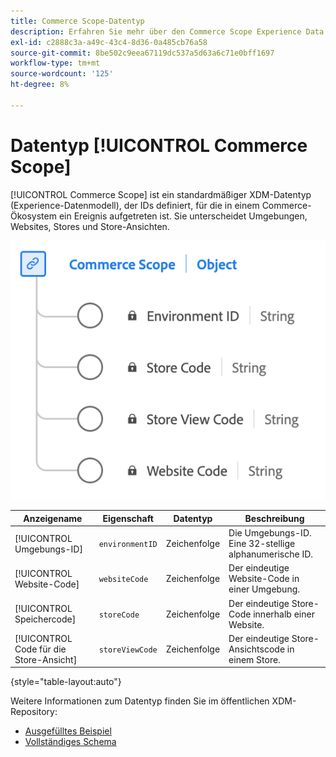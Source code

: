 ```yaml
---
title: Commerce Scope-Datentyp
description: Erfahren Sie mehr über den Commerce Scope Experience Data Model (XDM)-Datentyp.
exl-id: c2888c3a-a49c-43c4-8d36-0a485cb76a58
source-git-commit: 8be502c9eea67119dc537a5d63a6c71e0bff1697
workflow-type: tm+mt
source-wordcount: '125'
ht-degree: 8%

---
```


# Datentyp [!UICONTROL Commerce Scope]

[!UICONTROL Commerce Scope] ist ein standardmäßiger XDM-Datentyp (Experience-Datenmodell), der IDs definiert, für die in einem Commerce-Ökosystem ein Ereignis aufgetreten ist. Sie unterscheidet Umgebungen, Websites, Stores und Store-Ansichten.

![Ein Diagramm des Commerce Scope-Datentyps.](../images/data-types/commerce-scope.png)

| Anzeigename | Eigenschaft | Datentyp | Beschreibung |
|---------------------------------|-------------------|-----------|-------------------------------------------------------|
| [!UICONTROL Umgebungs-ID] | `environmentID` | Zeichenfolge | Die Umgebungs-ID. Eine 32-stellige alphanumerische ID. |
| [!UICONTROL Website-Code] | `websiteCode` | Zeichenfolge | Der eindeutige Website-Code in einer Umgebung. |
| [!UICONTROL Speichercode] | `storeCode` | Zeichenfolge | Der eindeutige Store-Code innerhalb einer Website. |
| [!UICONTROL Code für die Store-Ansicht] | `storeViewCode` | Zeichenfolge | Der eindeutige Store-Ansichtscode in einem Store. |

{style="table-layout:auto"}

Weitere Informationen zum Datentyp finden Sie im öffentlichen XDM-Repository:

* [Ausgefülltes Beispiel](https://github.com/adobe/xdm/blob/master/components/datatypes/commercescope.example.1.json)
* [Vollständiges Schema](https://github.com/adobe/xdm/blob/master/components/datatypes/commercescope.schema.json)
